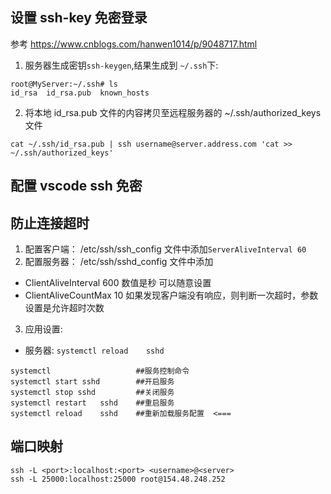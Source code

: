 ## 设置 ssh-key 免密登录
参考 https://www.cnblogs.com/hanwen1014/p/9048717.html

1. 服务器生成密钥`ssh-keygen`,结果生成到 `~/.ssh`下:
```
root@MyServer:~/.ssh# ls
id_rsa  id_rsa.pub  known_hosts
```
2. 将本地 id_rsa.pub 文件的内容拷贝至远程服务器的 ~/.ssh/authorized_keys 文件

```
cat ~/.ssh/id_rsa.pub | ssh username@server.address.com 'cat >> ~/.ssh/authorized_keys'
```

## 配置 vscode ssh 免密




## 防止连接超时

1. 配置客户端： /etc/ssh/ssh_config 文件中添加`ServerAliveInterval 60`
2. 配置服务器： /etc/ssh/sshd_config 文件中添加
- ClientAliveInterval 600 数值是秒 可以随意设置
- ClientAliveCountMax 10 如果发现客户端没有响应，则判断一次超时，参数设置是允许超时次数
3. 应用设置:
- 服务器: `systemctl reload	sshd`


```
systemctl                   ##服务控制命令
systemctl start sshd        ##开启服务
systemctl stop sshd         ##关闭服务
systemctl restart	sshd	##重启服务
systemctl reload	sshd 	##重新加载服务配置  <===
```

## 端口映射

```
ssh -L <port>:localhost:<port> <username>@<server>
ssh -L 25000:localhost:25000 root@154.48.248.252
```